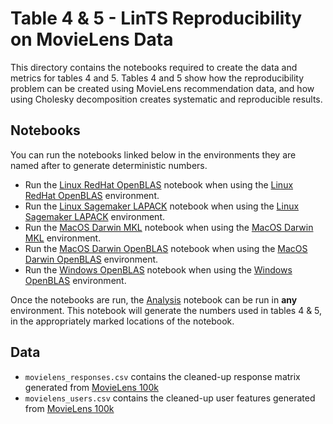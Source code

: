 # Table 4 & 5 - LinTS Reproducibility on MovieLens Data

This directory contains the notebooks required to create the data and metrics for tables 4 and 5.
Tables 4 and 5 show how the reproducibility problem can be created using MovieLens recommendation data, and how using Cholesky decomposition creates systematic and reproducible results.

## Notebooks
You can run the notebooks linked below in the environments they are named after to generate deterministic numbers.

- Run the [Linux RedHat OpenBLAS](LinuxRedHat_OpenBLAS.ipynb) notebook when using the [Linux RedHat OpenBLAS](../environments/LinuxRedHat_OpenBLAS) environment.
- Run the [Linux Sagemaker LAPACK](LinuxSagemaker_LAPACK.ipynb) notebook when using the [Linux Sagemaker LAPACK](../environments/LinuxSagemaker_LAPACK) environment.
- Run the [MacOS Darwin MKL](MacOSDarwin_MKL.ipynb) notebook when using the [MacOS Darwin MKL](../environments/MacOSDarwin_MKL) environment.
- Run the [MacOS Darwin OpenBLAS](MacOSDarwin_OpenBLAS.ipynb) notebook when using the [MacOS Darwin OpenBLAS](../environments/MacOSDarwin_OpenBLAS) environment.
- Run the [Windows OpenBLAS](Windows_OpenBLAS.ipynb) notebook when using the [Windows OpenBLAS](../environments/Windows_OpenBLAS) environment.

Once the notebooks are run, the [Analysis](Analysis.ipynb) notebook can be run in **any** environment.
This notebook will generate the numbers used in tables 4 & 5, in the appropriately marked locations of the notebook.

## Data
- `movielens_responses.csv` contains the cleaned-up response matrix generated from [MovieLens 100k](https://grouplens.org/datasets/movielens/100k/)
- `movielens_users.csv` contains the cleaned-up user features generated from [MovieLens 100k](https://grouplens.org/datasets/movielens/100k/)
